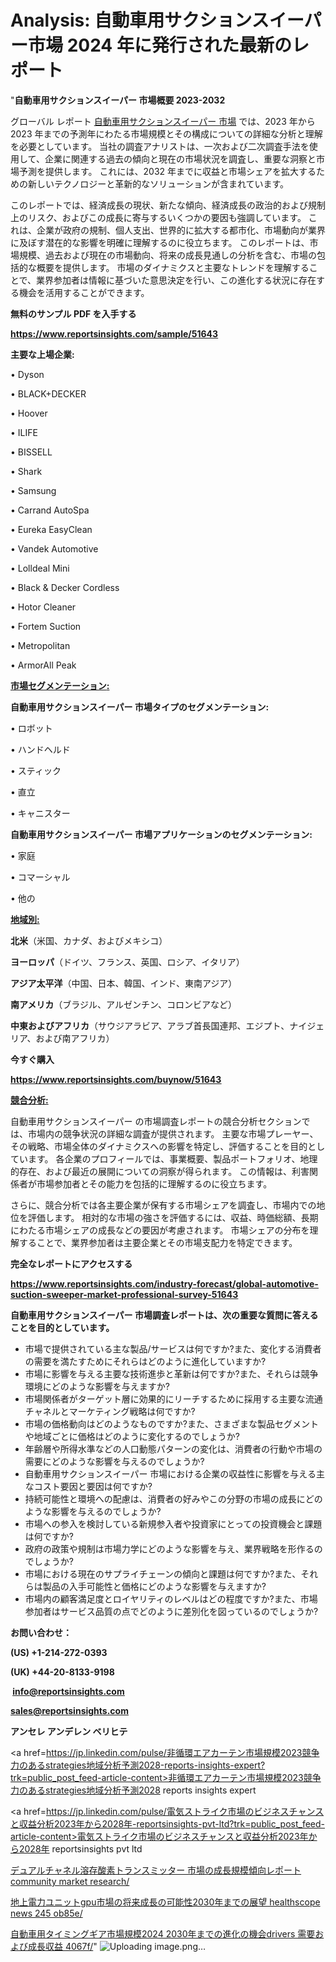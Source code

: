 # Analysis: 自動車用サクションスイーパー市場 2024 年に発行された最新のレポート

"<strong>自動車用サクションスイーパー 市場概要 2023-2032</strong>

グローバル レポート <a href=https://www.reportsinsights.com/sample/51643>自動車用サクションスイーパー 市場</a> では、2023 年から 2023 年までの予測年にわたる市場規模とその構成についての詳細な分析と理解を必要としています。 当社の調査アナリストは、一次および二次調査手法を使用して、企業に関連する過去の傾向と現在の市場状況を調査し、重要な洞察と市場予測を提供します。 これには、2032 年までに収益と市場シェアを拡大​​するための新しいテクノロジーと革新的なソリューションが含まれています。

このレポートでは、経済成長の現状、新たな傾向、経済成長の政治的および規制上のリスク、およびこの成長に寄与するいくつかの要因も強調しています。 これは、企業が政府の規制、個人支出、世界的に拡大する都市化、市場動向が業界に及ぼす潜在的な影響を明確に理解するのに役立ちます。 このレポートは、市場規模、過去および現在の市場動向、将来の成長見通しの分析を含む、市場の包括的な概要を提供します。 市場のダイナミクスと主要なトレンドを理解することで、業界参加者は情報に基づいた意思決定を行い、この進化する状況に存在する機会を活用することができます。

<strong><b>無料のサンプル PDF を入手する</b></strong>

<a href=https://www.reportsinsights.com/sample/51643><strong><u>https://www.reportsinsights.com/sample/51643</u></strong></a>

<strong>主要な上場企業:</strong>

• Dyson

• BLACK+DECKER

• Hoover

• ILIFE

• BISSELL

• Shark

• Samsung

• Carrand AutoSpa

• Eureka EasyClean

• Vandek Automotive

• Lolldeal Mini

• Black & Decker Cordless

• Hotor Cleaner

• Fortem Suction

• Metropolitan

• ArmorAll Peak

<strong><u>市場セグメンテーション</u></strong><strong><u>:</u></strong>

<strong>自動車用サクションスイーパー 市場タイプのセグメンテーション:</strong>

• ロボット

• ハンドヘルド

• スティック

• 直立

• キャニスター

<strong>自動車用サクションスイーパー 市場アプリケーションのセグメンテーション:</strong>

• 家庭

• コマーシャル

• 他の

<strong><u>地域別</u></strong><strong><u>:</u></strong>

<strong>北米</strong>（米国、カナダ、およびメキシコ）

<strong>ヨーロッパ</strong>（ドイツ、フランス、英国、ロシア、イタリア）

<strong>アジア太平洋</strong>（中国、日本、韓国、インド、東南アジア）

<strong>南アメリカ</strong>（ブラジル、アルゼンチン、コロンビアなど）

<strong>中東およびアフリカ</strong>（サウジアラビア、アラブ首長国連邦、エジプト、ナイジェリア、および南アフリカ）

<strong>今すぐ購入</strong>

<a href=https://www.reportsinsights.com/buynow/51643><strong><u>https://www.reportsinsights.com/buynow/51643</u></strong></a>

<strong><u>競合分析:</u></strong>

自動車用サクションスイーパー の市場調査レポートの競合分析セクションでは、市場内の競争状況の詳細な調査が提供されます。 主要な市場プレーヤー、その戦略、市場全体のダイナミクスへの影響を特定し、評価することを目的としています。 各企業のプロフィールでは、事業概要、製品ポートフォリオ、地理的存在、および最近の展開についての洞察が得られます。 この情報は、利害関係者が市場参加者とその能力を包括的に理解するのに役立ちます。

さらに、競合分析では各主要企業が保有する市場シェアを調査し、市場内での地位を評価します。 相対的な市場の強さを評価するには、収益、時価総額、長期にわたる市場シェアの成長などの要因が考慮されます。 市場シェアの分布を理解することで、業界参加者は主要企業とその市場支配力を特定できます。

<strong>完全なレポートにアクセスする</strong>

<a href=https://www.reportsinsights.com/industry-forecast/global-automotive-suction-sweeper-market-professional-survey-51643><strong><u><b>https://www.reportsinsights.com/industry-forecast/global-automotive-suction-sweeper-market-professional-survey-51643</b></u></strong></a>

<strong><b>自動車用サクションスイーパー 市場調査レポートは、次の重要な質問に答えることを目的としています。</b></strong>
<ul>
  <li>市場で提供されている主な製品/サービスは何ですか?また、変化する消費者の需要を満たすためにそれらはどのように進化していますか?</li>
  <li>市場に影響を与える主要な技術進歩と革新は何ですか?また、それらは競争環境にどのような影響を与えますか?</li>
  <li>市場関係者がターゲット層に効果的にリーチするために採用する主要な流通チャネルとマーケティング戦略は何ですか?</li>
  <li>市場の価格動向はどのようなものですか?また、さまざまな製品セグメントや地域ごとに価格はどのように変化するのでしょうか?</li>
  <li>年齢層や所得水準などの人口動態パターンの変化は、消費者の行動や市場の需要にどのような影響を与えるのでしょうか?</li>
  <li>自動車用サクションスイーパー 市場における企業の収益性に影響を与える主なコスト要因と要因は何ですか?</li>
  <li>持続可能性と環境への配慮は、消費者の好みやこの分野の市場の成長にどのような影響を与えるのでしょうか?</li>
  <li>市場への参入を検討している新規参入者や投資家にとっての投資機会と課題は何ですか?</li>
  <li>政府の政策や規制は市場力学にどのような影響を与え、業界戦略を形作るのでしょうか?</li>
  <li>市場における現在のサプライチェーンの傾向と課題は何ですか?また、それらは製品の入手可能性と価格にどのような影響を与えますか?</li>
  <li>市場内の顧客満足度とロイヤリティのレベルはどの程度ですか?また、市場参加者はサービス品質の点でどのように差別化を図っているのでしょうか?</li>
</ul>
<strong>お問い合わせ：</strong>

<strong>(US) +1-214-272-0393</strong>

<strong>(UK) +44-20-8133-9198</strong>

<strong> </strong><a href=info@reportsinsights.com><strong><u>info@reportsinsights.com</u></strong></a>

<a href=sales@reportsinsights.com><strong><u>sales@reportsinsights.com</u></strong></a>

<strong>アンセレ アンデレン ベリヒテ</strong>

<a href=https://jp.linkedin.com/pulse/非循環エアカーテン市場規模2023競争力のあるstrategies地域分析予測2028-reports-insights-expert?trk=public_post_feed-article-content>非循環エアカーテン市場規模2023競争力のあるstrategies地域分析予測2028 reports insights expert</a>

<a href=https://jp.linkedin.com/pulse/電気ストライク市場のビジネスチャンスと収益分析2023年から2028年-reportsinsights-pvt-ltd?trk=public_post_feed-article-content>電気ストライク市場のビジネスチャンスと収益分析2023年から2028年 reportsinsights pvt ltd</a>

<a href=https://www.linkedin.com/pulse/デュアルチャネル溶存酸素トランスミッター-市場の成長規模傾向レポート-community-market-research/>デュアルチャネル溶存酸素トランスミッター 市場の成長規模傾向レポート community market research/</a>

<a href=https://www.linkedin.com/pulse/地上電力ユニットgpu市場の将来成長の可能性2030年までの展望-healthscope-news-245-ob85e/>地上電力ユニットgpu市場の将来成長の可能性2030年までの展望 healthscope news 245 ob85e/</a>

<a href=https://www.linkedin.com/pulse/自動車用タイミングギア市場規模2024-2030年までの進化の機会drivers-需要および成長収益-4067f/>自動車用タイミングギア市場規模2024 2030年までの進化の機会drivers 需要および成長収益 4067f/</a>"
![Uploading image.png…]()
